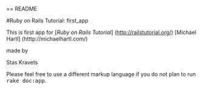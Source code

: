 == README

#Ruby on Rails Tutorial: first_app

This is first app for 
[*Ruby on Rails Tutorial*]
(http://railstutorial.org/)
[Michael Hartl] (htttp://michaelhartl.com/)

made by

Stas Kravets 


Please feel free to use a different markup language if you do not plan to run
<tt>rake doc:app</tt>.
